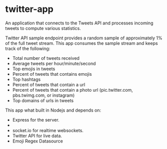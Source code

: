 # twitter-app
An application that connects to the Tweets API and processes incoming tweets to compute various statistics. 

Twitter API sample endpoint provides a random sample of approximately 1% of the full tweet stream. This app consumes the sample stream and keeps track of the following:

<ul>
 <li>Total number of tweets received</li>
 <li>Average tweets per hour/minute/second</li>
 <li>Top emojis in tweets</li>
 <li>Percent of tweets that contains emojis</li>
 <li>Top hashtags</li>
 <li>Percent of tweets that contain a url</li>
 <li>Percent of tweets that contain a photo url (pic.twitter.com, pbs.twimg.com, or instagram)</li>
 <li>Top domains of urls in tweets</li>
   </ul>

This app what built in Nodejs and depends on:

<ul>
  <li>Express for the server.</li>
 <li> <li>socket.io for realtime websockets.</li>
 <li>Twitter API for live data.</li>
 <li>Emoji Regex Datasource</li>
  </ul>
